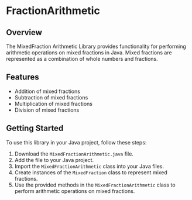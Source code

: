 # FractionArithmetic

## Overview
The MixedFraction Arithmetic Library provides functionality for performing arithmetic operations on mixed fractions in Java. Mixed fractions are represented as a combination of whole numbers and fractions.

## Features
- Addition of mixed fractions
- Subtraction of mixed fractions
- Multiplication of mixed fractions
- Division of mixed fractions

## Getting Started
To use this library in your Java project, follow these steps:
1. Download the `MixedFractionArithmetic.java` file.
2. Add the file to your Java project.
3. Import the `MixedFractionArithmetic` class into your Java files.
4. Create instances of the `MixedFraction` class to represent mixed fractions.
5. Use the provided methods in the `MixedFractionArithmetic` class to perform arithmetic operations on mixed fractions.
